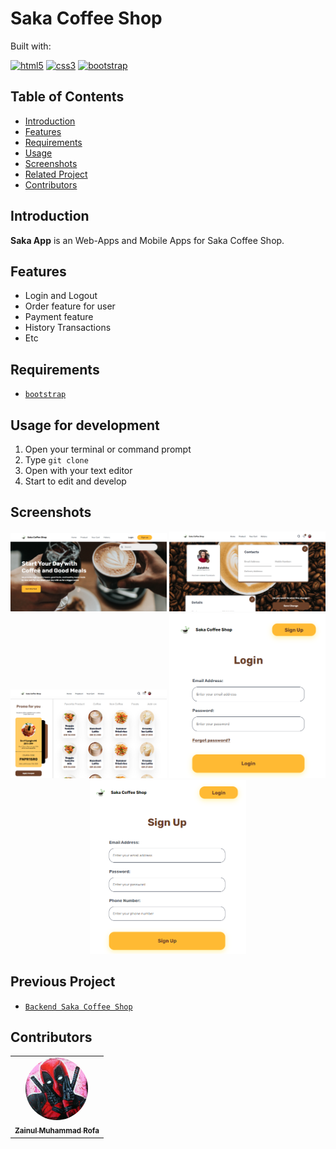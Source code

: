 <h1 align="left">Saka Coffee Shop</h1>
<p align="left">
  Built with:
</p>

[![html5](https://img.shields.io/badge/HTML5-E34F26?style=for-the-badge&logo=html5&logoColor=white)]()
[![css3](https://img.shields.io/badge/CSS3-1572B6?style=for-the-badge&logo=css3&logoColor=white)]()
[![bootstrap](https://img.shields.io/badge/Bootstrap-563D7C?style=for-the-badge&logo=bootstrap&logoColor=white)]()

## Table of Contents

- [Introduction](#introduction)
- [Features](#features)
- [Requirements](#requirements)
- [Usage](#usage-for-development)
- [Screenshots](#screenshots)
- [Related Project](#previous-project)
- [Contributors](#contributors)

## Introduction

<b>Saka App</b> is an Web-Apps and Mobile Apps for Saka Coffee Shop.

## Features

- Login and Logout
- Order feature for user
- Payment feature
- History Transactions
- Etc

## Requirements

- [`bootstrap`](https://getbootstrap.com/)

## Usage for development

1. Open your terminal or command prompt
2. Type `git clone `
3. Open with your text editor
4. Start to edit and develop

## Screenshots

<div align="center">
    <img width="250" src="img/ss-homepage.PNG">   
    <img width="250" src="img/ss-profile.PNG">
    <img width="250" src="img/ss-product.PNG">
    <img width="250" src="img/ss-login.PNG">
    <img width="250" src="img/ss-signup.PNG">
    
</div>

## Previous Project

- [`Backend Saka Coffee Shop`](https://github.com/zainulrofa/saka-coffee-shop.git)

## Contributors

<center>
  <table>
    <tr>
      <td align="center">
        <a href="https://github.com/zainulrofa">
          <img width="100" style="border-radius:50%;"; src="img/profile.jpg" alt="profile"><br/>
          <sub><b>Zainul Muhammad Rofa</b></sub>
        </a>
      </td>
    </tr>
  </table>
</center>
